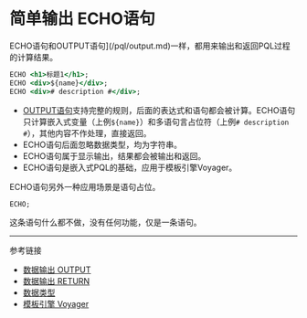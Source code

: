 # 简单输出 ECHO语句
ECHO语句和OUTPUT语句](/pql/output.md)一样，都用来输出和返回PQL过程的计算结果。
```htm
ECHO <h1>标题1</h1>;
ECHO <div>${name}</div>;
ECHO <div># description #</div>;
```
* [OUTPUT语句](/pql/output.md)支持完整的规则，后面的表达式和语句都会被计算。ECHO语句只计算嵌入式变量（上例`${name}`）和多语句言占位符（上例`# description #`），其他内容不作处理，直接返回。
* ECHO语句后面忽略数据类型，均为字符串。
* ECHO语句属于显示输出，结果都会被输出和返回。
* ECHO语句是嵌入式PQL的基础，应用于模板引擎Voyager。


ECHO语句另外一种应用场景是语句占位。
```sql
ECHO;
```
这条语句什么都不做，没有任何功能，仅是一条语句。

---
参考链接

* [数据输出 OUTPUT](/pql/output.md)
* [数据输出 RETURN](/pql/return.md)
* [数据类型](/pql/datatype.md)
* [模板引擎 Voyager](/voyager/overview.md)